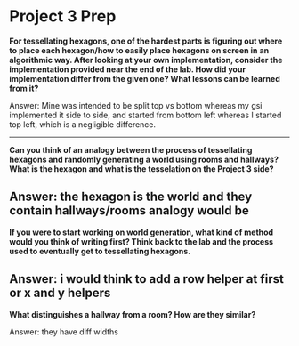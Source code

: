 # Project 3 Prep

**For tessellating hexagons, one of the hardest parts is figuring out where to place each hexagon/how to easily place hexagons on screen in an algorithmic way.
After looking at your own implementation, consider the implementation provided near the end of the lab.
How did your implementation differ from the given one? What lessons can be learned from it?**

Answer:
Mine was intended to be split top vs bottom whereas my gsi implemented it side to side, and started from bottom left whereas I started top left, which is a negligible difference.

-----

**Can you think of an analogy between the process of tessellating hexagons and randomly generating a world using rooms and hallways?
What is the hexagon and what is the tesselation on the Project 3 side?**

Answer:
the hexagon is the world and they contain hallways/rooms
analogy would be 
-----
**If you were to start working on world generation, what kind of method would you think of writing first? 
Think back to the lab and the process used to eventually get to tessellating hexagons.**

Answer:
i would think to add a row helper at first or x and y helpers
-----
**What distinguishes a hallway from a room? How are they similar?**

Answer:
they have diff widths